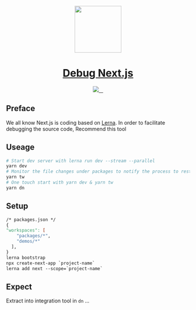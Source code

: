 <p align="center">
  <a href="https://nextjs.org">
    <img src="https://assets.vercel.com/image/upload/v1607554385/repositories/next-js/next-logo.png" height="128">
    <h1 align="center">Debug Next.js</h1>
  </a>
</p>

<p align="center">
  <a aria-label="Vercel logo" href="https://vercel.com">
    <img src="https://img.shields.io/badge/MADE%20BY%20Vercel-000000.svg?style=for-the-badge&logo=Vercel&labelColor=000">
  </a>
  <a aria-label="NPM version" href="https://www.npmjs.com/package/next">
    <img alt="" src="https://img.shields.io/npm/v/next.svg?style=for-the-badge&labelColor=000000">
  </a>
  <a aria-label="License" href="https://github.com/vercel/next.js/blob/canary/license.md">
    <img alt="" src="https://img.shields.io/npm/l/next.svg?style=for-the-badge&labelColor=000000">
  </a>
  <a aria-label="Join the community on GitHub" href="https://github.com/vercel/next.js/discussions">
    <img alt="" src="https://img.shields.io/badge/Join%20the%20community-blueviolet.svg?style=for-the-badge&logo=Next.js&labelColor=000000&logoWidth=20">
  </a>
</p>

## Preface

We all know Next.js is coding based on [Lerna](https://github.com/lerna/lerna). In order to facilitate debugging the source code, Recommend this tool

## Useage

```Makefile
# Start dev server with lerna run dev --stream --parallel
yarn dev
# Monitor the file changes under packages to notify the process to restart
yarn tw
# One touch start with yarn dev & yarn tw
yarn dn
```

## Setup

```Makefile
/* packages.json */
{
"workspaces": [
    "packages/*",
    "demos/*"
  ],
}
lerna bootstrap
npx create-next-app `project-name`
lerna add next --scope=`project-name`
```

## Expect

Extract into integration tool in `dn` ...
